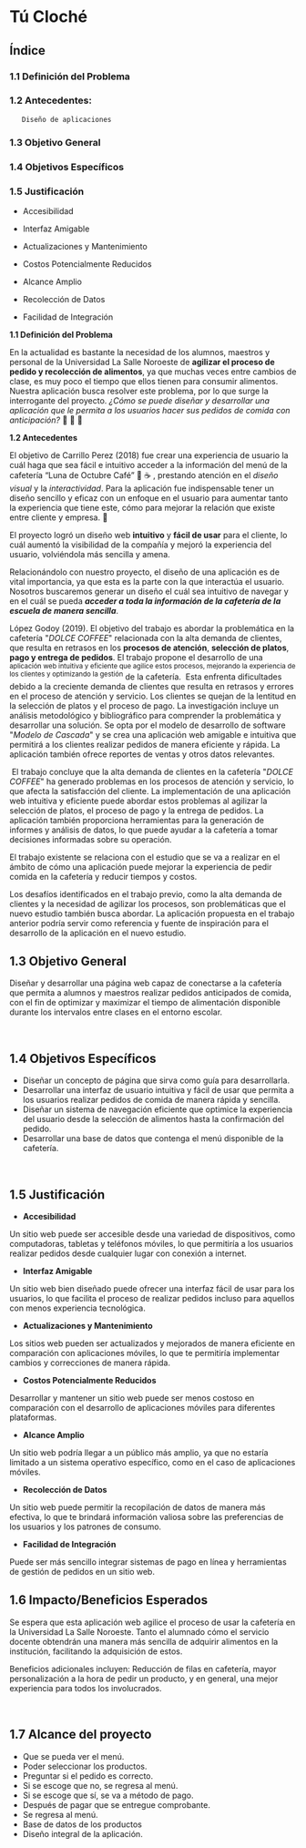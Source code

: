 # **Tú Cloché**


## **Índice**

### **1.1 Definición del Problema**

### **1.2 Antecedentes:**

       Diseño de aplicaciones

### **1.3 Objetivo General**

### **1.4 Objetivos Específicos**

### **1.5 Justificación**

- Accesibilidad

- Interfaz Amigable

- Actualizaciones y Mantenimiento

- Costos Potencialmente Reducidos

- Alcance Amplio

- Recolección de Datos

- Facilidad de Integración



 **1.1 Definición del Problema**

En la actualidad es bastante la necesidad de los alumnos, maestros y personal de la Universidad La Salle Noroeste de **agilizar el proceso de pedido y recolección de alimentos**, ya que muchas veces entre cambios de clase, es muy poco el tiempo que ellos tienen para consumir alimentos. Nuestra aplicación busca resolver este problema, por lo que surge la interrogante del proyecto. _¿Cómo se puede diseñar y desarrollar una aplicación que le permita a los usuarios hacer sus pedidos de comida con anticipación?_ :hamburger: :pizza: :egg:



 **1.2 Antecedentes**

El objetivo de Carrillo Perez (2018) fue crear una experiencia de usuario la cuál haga que sea fácil e intuitivo acceder a la información del menú de la cafetería “Luna de Octubre Café” :crescent_moon: :coffee: , prestando atención en el _diseño visual_ y la _interactividad_. Para la aplicación fue indispensable tener un diseño sencillo y eficaz con un enfoque en el usuario para aumentar tanto la experiencia que tiene este, cómo para mejorar la relación que existe entre cliente y empresa. :muscle:

El proyecto logró un diseño web **intuitivo** y **fácil de usar** para el cliente, lo cuál aumentó la visibilidad de la compañía y mejoró la experiencia del usuario, volviéndola más sencilla y amena. 

Relacionándolo con nuestro proyecto, el diseño de una aplicación es de vital importancia, ya que esta es la parte con la que interactúa el usuario. Nosotros buscaremos generar un diseño el cuál sea intuitivo de navegar y en el cuál se pueda _**acceder a toda la información de la cafetería de la escuela de manera sencilla**_.

López Godoy (2019). El objetivo del trabajo es abordar la problemática en la cafetería "_DOLCE COFFEE_" relacionada con la alta demanda de clientes, que resulta en retrasos en los **procesos de atención**, **selección de platos**, **pago y entrega de pedidos**. El trabajo propone el desarrollo de una <sup>aplicación web intuitiva y eficiente que agilice estos procesos, mejorando la experiencia de los clientes y optimizando la gestión</sup> de la cafetería.
‌
Esta enfrenta dificultades debido a la creciente demanda de clientes que resulta en retrasos y errores en el proceso de atención y servicio. Los clientes se quejan de la lentitud en la selección de platos y el proceso de pago. La investigación incluye un análisis metodológico y bibliográfico para comprender la problemática y desarrollar una solución. Se opta por el modelo de desarrollo de software "_Modelo de Cascada_" y se crea una aplicación web amigable e intuitiva que permitirá a los clientes realizar pedidos de manera eficiente y rápida. La aplicación también ofrece reportes de ventas y otros datos relevantes.


‌
El trabajo concluye que la alta demanda de clientes en la cafetería "_DOLCE COFFEE_" ha generado problemas en los procesos de atención y servicio, lo que afecta la satisfacción del cliente. La implementación de una aplicación web intuitiva y eficiente puede abordar estos problemas al agilizar la selección de platos, el proceso de pago y la entrega de pedidos. La aplicación también proporciona herramientas para la generación de informes y análisis de datos, lo que puede ayudar a la cafetería a tomar decisiones informadas sobre su operación.


El trabajo existente se relaciona con el estudio que se va a realizar en el ámbito de cómo una aplicación puede mejorar la experiencia de pedir comida en la cafetería y reducir tiempos y costos.


Los desafíos identificados en el trabajo previo, como la alta demanda de clientes y la necesidad de agilizar los procesos, son problemáticas que el nuevo estudio también busca abordar. La aplicación propuesta en el trabajo anterior podría servir como referencia y fuente de inspiración para el desarrollo de la aplicación en el nuevo estudio. 

## **1.3 Objetivo General**

Diseñar y desarrollar una página web capaz de conectarse a la cafetería que permita a alumnos y maestros realizar pedidos anticipados de comida, con el fin de optimizar y maximizar el tiempo de alimentación disponible durante los intervalos entre clases en el entorno escolar.

‌

## **1.4 Objetivos Específicos** 

- Diseñar un concepto de página que sirva como guía para desarrollarla.
- Desarrollar una interfaz de usuario intuitiva y fácil de usar que permita a los usuarios realizar pedidos de comida de manera rápida y sencilla.
- Diseñar un sistema de navegación eficiente que optimice la experiencia del usuario desde la selección de alimentos hasta la confirmación del pedido.
- Desarrollar una base de datos que contenga el menú disponible de la cafetería.

‌

## **1.5 Justificación**

- **Accesibilidad** 

Un sitio web puede ser accesible desde una variedad de dispositivos, como computadoras, tabletas y teléfonos móviles, lo que permitiría a los usuarios realizar pedidos desde cualquier lugar con conexión a internet.

- **Interfaz Amigable** 

Un sitio web bien diseñado puede ofrecer una interfaz fácil de usar para los usuarios, lo que facilita el proceso de realizar pedidos incluso para aquellos con menos experiencia tecnológica.

- **Actualizaciones y Mantenimiento** 

Los sitios web pueden ser actualizados y mejorados de manera eficiente en comparación con aplicaciones móviles, lo que te permitiría implementar cambios y correcciones de manera rápida.

- **Costos Potencialmente Reducidos** 

Desarrollar y mantener un sitio web puede ser menos costoso en comparación con el desarrollo de aplicaciones móviles para diferentes plataformas.

- **Alcance Amplio** 

Un sitio web podría llegar a un público más amplio, ya que no estaría limitado a un sistema operativo específico, como en el caso de aplicaciones móviles.

- **Recolección de Datos** 

Un sitio web puede permitir la recopilación de datos de manera más efectiva, lo que te brindará información valiosa sobre las preferencias de los usuarios y los patrones de consumo.

- **Facilidad de Integración** 

Puede ser más sencillo integrar sistemas de pago en línea y herramientas de gestión de pedidos en un sitio web.




## **1.6 Impacto/Beneficios Esperados**

Se espera que esta aplicación web agilice el proceso de usar la cafetería en la Universidad La Salle Noroeste. Tanto el alumnado cómo el servicio docente obtendrán una manera más sencilla de adquirir alimentos en la institución, facilitando la adquisición de estos.

Beneficios adicionales incluyen: Reducción de filas en cafetería, mayor personalización a la hora de pedir un producto, y en general, una mejor experiencia para todos los involucrados.

‌

## **1.7 Alcance del proyecto**

- Que se pueda ver el menú.
- Poder seleccionar los productos. 
- Preguntar si el pedido es correcto.
- Si se escoge que no, se regresa al menú.
- Si se escoge que sí, se va a método de pago.
- Después de pagar que se entregue comprobante.
- Se regresa al menú.
- Base de datos de los productos
- Diseño integral de la aplicación.

